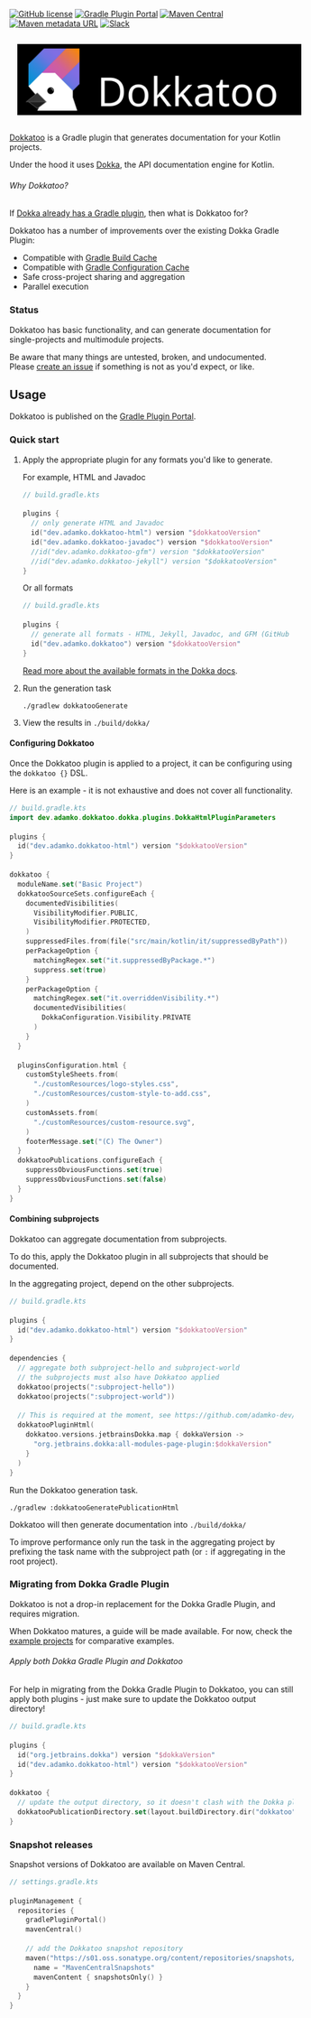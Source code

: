 [![GitHub license](https://img.shields.io/github/license/adamko-dev/dokkatoo?style=for-the-badge)](https://github.com/adamko-dev/dokkatoo/blob/main/LICENSE)
[![Gradle Plugin Portal](https://img.shields.io/gradle-plugin-portal/v/dev.adamko.dokkatoo?style=for-the-badge&logo=gradle)](https://plugins.gradle.org/search?term=dokkatoo)
[![Maven Central](https://img.shields.io/maven-central/v/dev.adamko.dokkatoo/dokkatoo-plugin?style=for-the-badge&logo=apache-maven&color=6545e7&link=https%3A%2F%2Fsearch.maven.org%2Fsearch%3Fq%3Dg%3Adev.adamko.dokkatoo)](https://search.maven.org/search?q=g:dev.adamko.dokkatoo)
[![Maven metadata URL](https://img.shields.io/maven-metadata/v?label=MAVEN%20SNAPSHOT&metadataUrl=https%3A%2F%2Fs01.oss.sonatype.org%2Fcontent%2Frepositories%2Fsnapshots%2Fdev%2Fadamko%2Fdokkatoo%2Fdokkatoo-plugin%2Fmaven-metadata.xml&style=for-the-badge&logo=apache-maven)](https://s01.oss.sonatype.org/content/repositories/snapshots/dev/adamko/dokkatoo/dokkatoo-plugin/)
[![Slack](https://img.shields.io/badge/slack-%23dokka-white.svg?&style=for-the-badge&logo=slack)](https://slack-chats.kotlinlang.org/c/dokka)

<picture>
  <img alt="Dokkatoo Logo" src="./modules/docs/images/banner.svg" style="margin: 1em">
</picture>

[Dokkatoo](https://github.com/adamko-dev/dokkatoo) is a Gradle plugin that generates documentation
for your Kotlin projects.

Under the hood it uses [Dokka](https://github.com/Kotlin/dokka/),
the API documentation engine for Kotlin.

###### Why Dokkatoo?

If
[Dokka already has a Gradle plugin](https://kotlinlang.org/docs/dokka-gradle.html),
then what is Dokkatoo for?

Dokkatoo has a number of improvements over the existing Dokka Gradle Plugin:

* Compatible with [Gradle Build Cache](https://docs.gradle.org/current/userguide/build_cache.html)
* Compatible with
  [Gradle Configuration Cache](https://docs.gradle.org/current/userguide/configuration_cache.html)
* Safe cross-project sharing and aggregation
* Parallel execution

### Status

Dokkatoo has basic functionality, and can generate documentation for single-projects and
multimodule projects.

Be aware that many things are untested, broken, and undocumented. Please
[create an issue](https://github.com/adamko-dev/dokkatoo/issues)
if something is not as you'd expect, or like.

## Usage

Dokkatoo is published on
the [Gradle Plugin Portal](https://plugins.gradle.org/search?term=dokkatoo).

### Quick start

1. Apply the appropriate plugin for any formats you'd like to generate.

   For example, HTML and Javadoc
   ```kotlin
   // build.gradle.kts
   
   plugins {
     // only generate HTML and Javadoc
     id("dev.adamko.dokkatoo-html") version "$dokkatooVersion"
     id("dev.adamko.dokkatoo-javadoc") version "$dokkatooVersion"
     //id("dev.adamko.dokkatoo-gfm") version "$dokkatooVersion"
     //id("dev.adamko.dokkatoo-jekyll") version "$dokkatooVersion"
   }
   ```
   Or all formats

   ```kotlin
   // build.gradle.kts
  
   plugins {
     // generate all formats - HTML, Jekyll, Javadoc, and GFM (GitHub Flavoured Markdown)
     id("dev.adamko.dokkatoo") version "$dokkatooVersion"
   }
   ```
   [Read more about the available formats in the Dokka docs](https://github.com/Kotlin/dokka#output-formats).
2. Run the generation task

   ```shell
   ./gradlew dokkatooGenerate
   ```

3. View the results in `./build/dokka/`

#### Configuring Dokkatoo

Once the Dokkatoo plugin is applied to a project, it can be configuring using the `dokkatoo {}` DSL.

Here is an example - it is not exhaustive and does not cover all functionality.

```kotlin
// build.gradle.kts
import dev.adamko.dokkatoo.dokka.plugins.DokkaHtmlPluginParameters

plugins {
  id("dev.adamko.dokkatoo-html") version "$dokkatooVersion"
}

dokkatoo {
  moduleName.set("Basic Project")
  dokkatooSourceSets.configureEach {
    documentedVisibilities(
      VisibilityModifier.PUBLIC,
      VisibilityModifier.PROTECTED,
    )
    suppressedFiles.from(file("src/main/kotlin/it/suppressedByPath"))
    perPackageOption {
      matchingRegex.set("it.suppressedByPackage.*")
      suppress.set(true)
    }
    perPackageOption {
      matchingRegex.set("it.overriddenVisibility.*")
      documentedVisibilities(
        DokkaConfiguration.Visibility.PRIVATE
      )
    }
  }

  pluginsConfiguration.html {
    customStyleSheets.from(
      "./customResources/logo-styles.css",
      "./customResources/custom-style-to-add.css",
    )
    customAssets.from(
      "./customResources/custom-resource.svg",
    )
    footerMessage.set("(C) The Owner")
  }
  dokkatooPublications.configureEach {
    suppressObviousFunctions.set(true)
    suppressObviousFunctions.set(false)
  }
}
```

#### Combining subprojects

Dokkatoo can aggregate documentation from subprojects.

To do this, apply the Dokkatoo plugin in all subprojects that should be documented.

In the aggregating project, depend on the other subprojects.

```kts
// build.gradle.kts

plugins {
  id("dev.adamko.dokkatoo-html") version "$dokkatooVersion"
}

dependencies {
  // aggregate both subproject-hello and subproject-world
  // the subprojects must also have Dokkatoo applied
  dokkatoo(projects(":subproject-hello"))
  dokkatoo(projects(":subproject-world"))

  // This is required at the moment, see https://github.com/adamko-dev/dokkatoo/issues/14
  dokkatooPluginHtml(
    dokkatoo.versions.jetbrainsDokka.map { dokkaVersion ->
      "org.jetbrains.dokka:all-modules-page-plugin:$dokkaVersion"
    }
  )
}
```

Run the Dokkatoo generation task.

```shell
./gradlew :dokkatooGeneratePublicationHtml
```

Dokkatoo will then generate documentation into `./build/dokka/`

To improve performance only run the task in the aggregating project by prefixing the task name with
the subproject path (or `:` if aggregating in the root project).

### Migrating from Dokka Gradle Plugin

Dokkatoo is not a drop-in replacement for the Dokka Gradle Plugin, and requires migration.

When Dokkatoo matures, a guide will be made available. For now, check the
[example projects](./examples#readme) for comparative examples.

###### Apply both Dokka Gradle Plugin and Dokkatoo

For help in migrating from the Dokka Gradle Plugin to Dokkatoo, you can still apply both plugins -
just make sure to update the Dokkatoo output directory!

```kotlin
// build.gradle.kts

plugins {
  id("org.jetbrains.dokka") version "$dokkaVersion"
  id("dev.adamko.dokkatoo-html") version "$dokkatooVersion"
}

dokkatoo {
  // update the output directory, so it doesn't clash with the Dokka plugin! 
  dokkatooPublicationDirectory.set(layout.buildDirectory.dir("dokkatoo"))
}
```

### Snapshot releases

Snapshot versions of Dokkatoo are available on Maven Central.

```kts
// settings.gradle.kts

pluginManagement {
  repositories {
    gradlePluginPortal()
    mavenCentral()

    // add the Dokkatoo snapshot repository
    maven("https://s01.oss.sonatype.org/content/repositories/snapshots/") {
      name = "MavenCentralSnapshots"
      mavenContent { snapshotsOnly() }
    }
  }
}
```
